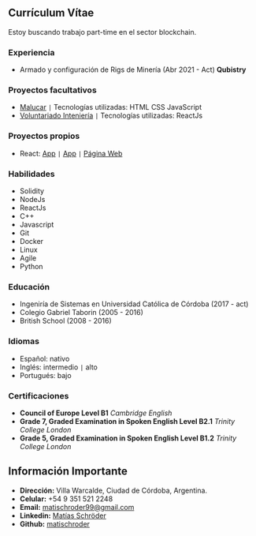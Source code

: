 ## Currículum Vítae

  Estoy buscando trabajo part-time en el sector blockchain.

### Experiencia
- Armado y configuración de Rigs de Minería (Abr 2021 - Act) **Qubistry**

### Proyectos facultativos
- [Malucar](https://malucar.herokuapp.com/) <code>&#124;</code> Tecnologías utilizadas: HTML CSS JavaScript
- [Voluntariado Inteniería](https://voluntariadoing.ucc.edu.ar/) <code>&#124;</code> Tecnologías utilizadas: ReactJs

### Proyectos propios
- React: [App](https://gimplanes.netlify.app/) <code>&#124;</code> [App](https://campanadonacionlalonja.netlify.app/) <code>&#124;</code> [Página Web](https://escribaniaschroder.netlify.app/)

### Habilidades
- Solidity
- NodeJs
- ReactJs
- C++
- Javascript
- Git
- Docker
- Linux
- Agile
- Python

### Educación
- Ingeniría de Sistemas en Universidad Católica de Córdoba (2017 - act)
- Colegio Gabriel Taborin (2005 - 2016)
- British School (2008 - 2016)

### Idiomas
- Español: nativo
- Inglés: intermedio <code>&#124;</code> alto
- Portugués: bajo

### Certificaciones
- **Council of Europe Level B1** *Cambridge English*
- **Grade 7, Graded Examination in Spoken English Level B2.1** *Trinity College London*
- **Grade 5, Graded Examination in Spoken English Level B1.2** *Trinity College London*

## Información Importante
- **Dirección:** Villa Warcalde, Ciudad de Córdoba, Argentina. 
- **Celular:** +54 9 351 521 2248
- **Email:** matischroder99@gmail.com
- **Linkedin:** [Matías Schröder](https://www.linkedin.com/in/matischroder/)
- **Github:** [matischroder](https://github.com/matischroder)







